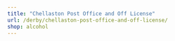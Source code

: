 ```yaml
---
title: "Chellaston Post Office and Off License"
url: /derby/chellaston-post-office-and-off-license/
shop: alcohol
---
```

